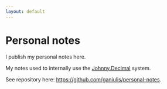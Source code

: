 ```yaml
---
layout: default
---
```


# Personal notes

I publish my personal notes here.

My notes used to internally use the [Johnny.Decimal](https://johnnydecimal.com) system.

See repository here: <https://github.com/ganiulis/personal-notes>.
